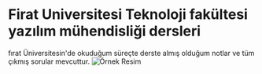 # Firat Universitesi Teknoloji fakültesi yazılım mühendisliği dersleri
fırat Üniversitesin'de okuduğum süreçte derste almış olduğum notlar ve tüm çıkmış sorular mevcuttur.
<img src="http://www.firat.edu.tr/images/content_menu/163291663718.png" alt="Örnek Resim"/>

